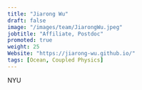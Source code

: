```yaml
---
title: "Jiarong Wu"
draft: false
image: "/images/team/JiarongWu.jpeg"
jobtitle: "Affiliate, Postdoc"
promoted: true
weight: 25
Website: "https://jiarong-wu.github.io/"
tags: [Ocean, Coupled Physics]
---
```



NYU
